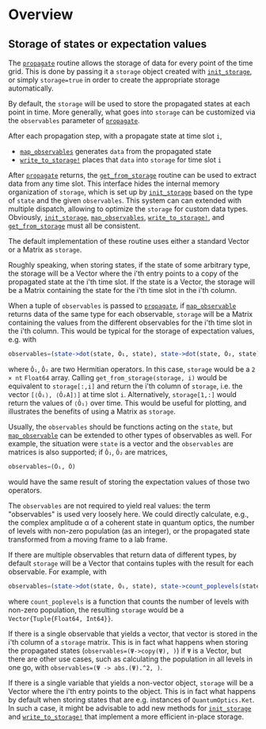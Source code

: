 # Overview

## Storage of states or expectation values

The [`propagate`](@ref) routine allows the storage of data for every point of the time grid.  This is done by passing it a `storage` object created with [`init_storage`](@ref), or simply `storage=true` in order to create the appropriate storage automatically.

By default, the `storage` will be used to store the propagated states at each point in time. More generally, what goes into `storage` can be customized via the `observables` parameter of [`propagate`](@ref).

After each propagation step, with a propagate state at time slot `i`,

* [`map_observables`](@ref) generates `data` from the propagated state 
* [`write_to_storage!`](@ref) places that `data` into `storage` for time slot `i`

After [`propagate`](@ref) returns, the [`get_from_storage`](@ref) routine can be used to extract data from any time slot. This interface hides the internal memory organization of `storage`, which is set up by [`init_storage`](@ref) based on the type of `state` and the given `observables`. This system can can extended with multiple dispatch, allowing to optimize the `storage` for custom data types. Obviously, [`init_storage`](@ref), [`map_observables`](@ref), [`write_to_storage!`](@ref), and [`get_from_storage`](@ref) must all be consistent.

The default implementation of these routine uses either a standard Vector or a Matrix as `storage`.

Roughly speaking, when storing states, if the state of some arbitrary type,
the storage will be a Vector where the i'th entry points to a copy of the propagated state at the i'th time slot. If the state is a Vector, the storage will be a Matrix containing the state for the i'th time slot in the i'th column.

When a tuple of `observables` is passed to [`propagate`](@ref), if [`map_observable`](@ref) returns data of the same type for each observable, `storage` will be a Matrix containing the values from the different observables for the i'th time slot in the i'th column. This would be typical for the storage of expectation values, e.g. with

~~~julia
observables=(state->dot(state, Ô₁, state), state->dot(state, Ô₂, state))
~~~

where `Ô₁`, `Ô₂` are two Hermitian operators. In this case, `storage` would be
a `2 × nt` `Float64` array. Calling `get_from_storage(storage, i)` would be
equivalent to `storage[:,i]` and return the i'th column of `storage`, i.e. the
vector `[⟨Ô₁⟩, ⟨Ô₂A]⟩]` at time slot `i`. Alternatively, `storage[1,:]` would return the values of `⟨Ô₁⟩` over time. This would be useful for plotting, and illustrates the benefits of using a Matrix as `storage`.

Usually, the `observables` should be functions acting on the `state`, but [`map_observable`](@ref) can be extended to other types of observables as well. For example, the situation were `state` is a vector and the `observables` are matrices is also supported; if  `Ô₁`, `Ô₂` are matrices, 
~~~julia
observables=(Ô₁, Ô)
~~~
would have the same result of storing the expectation values of those two operators.

The `observables` are not required to yield real values: the term "observables"
is used very loosely here. We could directly calculate, e.g., the complex
amplitude α of a coherent state in quantum optics, the number of levels with
non-zero population (as an integer), or the propagated state transformed from a
moving frame to a lab frame.

If there are multiple observables that return data of different types, by default `storage` will be a Vector that contains tuples with the result for each observable. For example, with

~~~julia
observables=(state->dot(state, Ô₁, state), state->count_poplevels(state))
~~~

where `count_poplevels` is a function that counts the number of levels with
non-zero population, the resulting `storage` would be a `Vector{Tuple{Float64, Int64}}`.

If there is a single observable that yields a vector, that vector is stored in the i'th column of a `storage` matrix. This is in fact what happens when storing the propagated states (`observables=(Ψ->copy(Ψ), )`) if `Ψ` is a Vector, but there are other use cases, such as calculating the population in all levels in one go, with
`observables=(Ψ -> abs.(Ψ).^2, )`.

If there is a single variable that yields a non-vector object, `storage` will be a Vector where the i'th entry points to the object. This is in fact what happens by default when storing states  that are e.g. instances of
`QuantumOptics.Ket`. In such a case, it might be advisable to add new methods for [`init_storage`](@ref) and [`write_to_storage!`](@ref) that implement a more efficient in-place storage.
